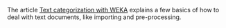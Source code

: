 The article [Text categorization with WEKA](../text_classification_with_weka.md) explains a few basics of how to deal with text documents, like importing and pre-processing.

